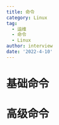 ```yaml
---
title: 命令
category: Linux
tag:
  - 运维
  - 命令
  - Linux
author: interview
date: '2022-4-10'
---
```




# 基础命令


# 高级命令

